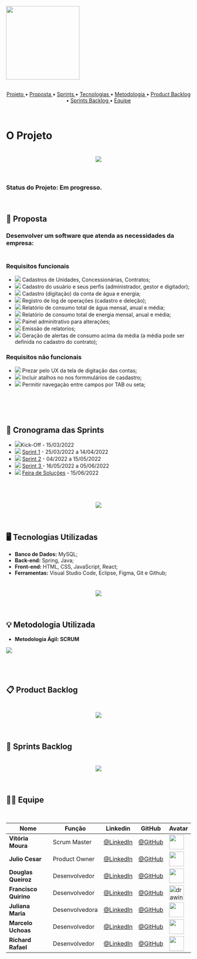 <img src = "./readme/grupoAPI/Logo.png"  width="200"/>

<br>
<br>
<p align="center">
  <a href ="#o-projeto"> Projeto </a>  • 
  <a href ="#proposta"> Proposta </a>  • 
  <a href ="#cronograma-das-sprints"> Sprints </a>  • 
  <a href ="#tecnologias-utilizadas"> Tecnologias </a>  • 
  <a href ="#metodologia-utilizada"> Metodologia </a>  • 
  <a href ="#product-backlog">Product Backlog </a>  •
  <a href ="#sprints-backlog">Sprints Backlog </a>  •
  <a href ="#equipe"> Equipe </a> 
 
</p>

<br>


# O Projeto

<h1 align="center"> 
<img src = "./readme/framesFigma/objetivoProjeto.png"/></h1>

<br>

### **Status do Projeto: Em progresso.**

<br id="proposta">

## 🎯 Proposta

### **Desenvolver um software que atenda as necessidades da empresa:**<br><br>

### **Requisitos funcionais**   
- <img src = "./readme/grupoAPI/feito.jpeg" /> Cadastros de Unidades, Concessionárias, Contratos;
- <img src = "./readme/grupoAPI/a_fazer.jpeg" /> Cadastro do usuário e seus perfis (administrador, gestor e digitador);
- <img src = "./readme/grupoAPI/feito.jpeg" /> Cadastro (digitação) da conta de água e energia;
- <img src = "./readme/grupoAPI/a_fazer.jpeg" /> Registro de log de operações (cadastro e deleção);
- <img src = "./readme/grupoAPI/a_fazer.jpeg" /> Relatório de consumo total de água mensal, anual e média;
- <img src = "./readme/grupoAPI/a_fazer.jpeg" />  Relatório de consumo total de energia mensal, anual e média;
- <img src = "./readme/grupoAPI/feito.jpeg" /> Painel adminitrativo para alterações;
- <img src = "./readme/grupoAPI/a_fazer.jpeg" /> Emissão de relatorios;
- <img src = "./readme/grupoAPI/a_fazer.jpeg" /> Geração de alertas de consumo acima da média (a média pode ser definida no cadastro
do contrato);



### **Requisitos não funcionais**    

- <img src = "./readme/grupoAPI/a_fazer.jpeg" /> Prezar pelo UX da tela de digitação das contas;
- <img src = "./readme/grupoAPI/feito.jpeg" /> Incluir atalhos no nos formmulários de casdastro;
- <img src = "./readme/grupoAPI/feito.jpeg" /> Permitir navegação entre campos por TAB ou seta;
<h1> 

<br id="cronograma-das-sprints">  

## 📆 Cronograma das Sprints

- <img src = "./readme/grupoAPI/feito.jpeg" />Kick-Off - 15/03/2022
- <img src = "./readme/grupoAPI/feito.jpeg" /> <a href="https://github.com/Grupo1API/TecSus/tree/main/readme/sprint_1">Sprint 1</a> - 25/03/2022 a 14/04/2022 
- <img src = "./readme/grupoAPI/feito.jpeg" /> <a href="https://github.com/Grupo1API/TecSus/tree/main/readme/sprint_2">Sprint 2</a> - 04/2022 a 15/05/2022   
- <img src = "./readme/grupoAPI/a_fazer.jpeg" /> [ Sprint 3 ]( ) - 16/05/2022 a 05/06/2022  
- <img src = "./readme/grupoAPI/a_fazer.jpeg" /> [Feira de Soluções](https://youtu.be/xGE51h8fBuY) - 15/06/2022

<br>
<!--add cronograma sprints figma-->
<h1 align="center"> 
<img src = "./readme/framesFigma/cronogramaSprints.png"/></h1>

<br id="tecnologias-utilizadas"> 

## 🖥️ Tecnologias Utilizadas

- **Banco de Dados:** MySQL;
- **Back-end:** Spring, Java;
- **Front-end:** HTML, CSS, JavaScript, React;
- **Ferramentas:** Visual Studio Code, Eclipse, Figma, Git e Github;   

<!--add stacks figma-->
<h1 align="center"> 
<img src = "./readme/framesFigma/stacksDoProjeto.png"/></h1>

<br id="metodologia-utilizada">   

## 💡 Metodologia Utilizada   

- **Metodologia Ágil: SCRUM**
<!--add scrum figma-->
<img src = "./readme/framesFigma/metodologiaScrum.png" />

<h1></h1>
<br id="product-backlog">

## 📋 Product Backlog

<!--add product backlog figma figma-->
<h1 align="center">
<img src = "./readme/framesFigma/productBacklog.png" /></h1>

<br id="sprints-backlog">

## 📝 Sprints Backlog

<h1 align="center"> <img src = "./readme/framesFigma/sprintsBacklogs.png"/></h1>

<br id="equipe">

## 👨‍💻 Equipe
<!-- ![Equipe Ditial Solutions](/readme/time.gif "Apresentação Equipe Digital Solutions") -->

<br>

| Nome                  | Função        | Linkedin                                                                 | GitHub                                         | Avatar                                                          |
| --------------------- | ------------- | ------------------------------------------------------------------------ | ---------------------------------------------- | --------------------------------------------------------------- |
| **Vitória Moura**     |  Scrum Master | [@LinkedIn](https://www.linkedin.com/in/vit%C3%B3ria-moura-6393391b0/)   | [@GitHub](https://github.com/vitoriasaturnino)    | <img src = "./readme/integrantes/vitoria.jpeg" width="40" >                                   |
| **Julio Cesar**       | Product Owner | [@LinkedIn](https://www.linkedin.com/in/juliocesar2811/)                 | [@GitHub](https://github.com/juliocesar1316)   | <img src = "./readme/integrantes/julio.jpeg" width="40" >                   |
| **Douglas Queiroz**   | Desenvolvedor | [@LinkedIn](https://www.linkedin.com/in/douglas-queiroz-3b9a72212/)      | [@GitHub](https://github.com/douglaswe)        | <img src = "./readme/integrantes/douglas.jpeg" width="40">
| **Francisco Quirino** | Desenvolvedor | [@LinkedIn](https://www.linkedin.com/in/francisco-quirino-4087281b1)     | [@GitHub](https://github.com/ciscoquirino)     | <img src = "./readme/integrantes/francisco.jpeg" alt="drawing" width="40" > |
| **Juliana Maria**     | Desenvolvedora | [@LinkedIn](https://www.linkedin.com/in/juliana-maria-a0b0a0124)         | [@GitHub](https://github.com/JulianaMaria-Lab) | <img src = "./readme/integrantes/juliana maria.jpeg" width="40">                                   |
| **Marcelo Uchoas**    | Desenvolvedor | [@LinkedIn](https://www.linkedin.com/in/marcelo-uch%C3%B4as-de-oliveira-b2536a18b/)  |  [@GitHub](https://github.com/marcelouchoas)    | <img src = "./readme/integrantes/marcelo.jpeg" width="40">                                   |
| **Richard Rafael**    | Desenvolvedor |  [@LinkedIn](https://www.linkedin.com/mwlite/in/richard-soares-002195221) | [@GitHub](https://github.com/Richardrafael)    | <img src = "./readme/integrantes/richard.jpeg" width="40">                                   |

<br>
